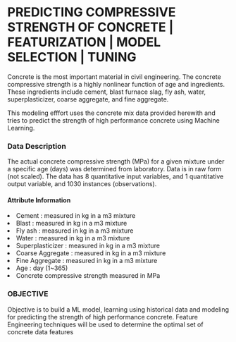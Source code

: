 <h1> PREDICTING COMPRESSIVE STRENGTH OF CONCRETE | FEATURIZATION | MODEL SELECTION | TUNING </h1>
Concrete is the most important material in civil engineering. The concrete compressive strength is a highly nonlinear function of age and ingredients. These ingredients include cement, blast furnace slag, fly ash, water, superplasticizer, coarse aggregate, and fine aggregate. 

This modeling efffort uses the concrete mix data provided herewith and tries to predict the strength of high performance concrete using Machine Learning.  

<h3> Data Description </h3> 

The actual concrete compressive strength (MPa) for a given mixture under a
specific age (days) was determined from laboratory. Data is in raw form (not scaled). The data has 8 quantitative input variables, and 1 quantitative output variable, and 1030 instances (observations).
<br>
<h4> Attribute Information </h4>
<li> Cement : measured in kg in a m3 mixture </li>
<li> Blast : measured in kg in a m3 mixture </li>
<li> Fly ash : measured in kg in a m3 mixture </li>
<li> Water : measured in kg in a m3 mixture </li>
<li> Superplasticizer : measured in kg in a m3 mixture </li>
<li> Coarse Aggregate : measured in kg in a m3 mixture </li>
<li> Fine Aggregate : measured in kg in a m3 mixture </li>
<li> Age : day (1~365) </li>
<li> Concrete compressive strength measured in MPa </li>
<h3> OBJECTIVE </h3>
Objective is to build a ML model, learning using historical data and modeling for predicting the strength of high performance concrete. Feature Engineering techniques will be used to determine the optimal set of concrete data features  
<br>
